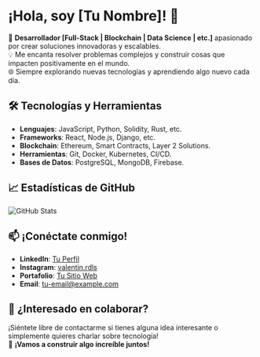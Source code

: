 # ¡Hola, soy [Tu Nombre]! 👋

🚀 **Desarrollador [Full-Stack | Blockchain | Data Science | etc.]** apasionado por crear soluciones innovadoras y escalables.  
💡 Me encanta resolver problemas complejos y construir cosas que impacten positivamente en el mundo.  
🌐 Siempre explorando nuevas tecnologías y aprendiendo algo nuevo cada día.

## 🛠️ Tecnologías y Herramientas

- **Lenguajes**: JavaScript, Python, Solidity, Rust, etc.
- **Frameworks**: React, Node.js, Django, etc.
- **Blockchain**: Ethereum, Smart Contracts, Layer 2 Solutions.
- **Herramientas**: Git, Docker, Kubernetes, CI/CD.
- **Bases de Datos**: PostgreSQL, MongoDB, Firebase.


## 📈 Estadísticas de GitHub

![GitHub Stats](https://github-readme-stats.vercel.app/api?username=tu-usuario&show_icons=true&theme=radical)

## 📫 ¡Conéctate conmigo!

- **LinkedIn**: [Tu Perfil](enlace)
- **Instagram**: [valentin.rdls](https://www.instagram.com/valentin.rdls/)
- **Portafolio**: [Tu Sitio Web](enlace)
- **Email**: tu-email@example.com

## 💬 ¿Interesado en colaborar?

¡Siéntete libre de contactarme si tienes alguna idea interesante o simplemente quieres charlar sobre tecnología!  
🚀 **¡Vamos a construir algo increíble juntos!**
